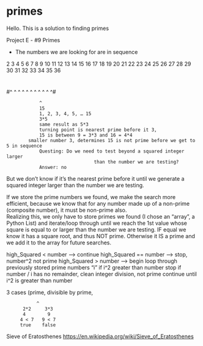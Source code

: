 # primes
Hello.
This is a solution to finding primes

Project E - #9 Primes

* The numbers we are looking for are in sequence

 2 3 4 5 6 7 8 9 10 11 12 13 14 15 16 17 18 19 20 21 22 23 24 25 26 27 28 29 30 31 32 33 34 35 36
# 
#^ ^   ^   ^        ^     ^           ^     ^	         ^                ^     ^#

				^
				15
				1, 2, 3, 4, 5, … 15
				3*5
				same result as 5*3
				turning point is nearest prime before it 3, 
				15 is between 9 = 3*3 and 16 = 4*4
			smaller number 3, determines 15 is not prime before we get to 5 in sequence
				Questing: Do we need to test beyond a squared integer larger 		
				                    than the number we are testing?
				Answer: no
		 
But we don’t know if it’s the nearest prime before it until we generate a squared integer larger than the number we are testing.

If we store the prime numbers we found, we make the search more efficient, because we know that for any number made up of a non-prime (composite number), it must be non-prime also.  
Realizing this, we only have to store primes we found (I chose an “array”, a Python List) and iterate/loop through until we reach the 1st value whose square is equal to or larger than the number we are testing.  IF equal we know it has a square root, and thus NOT prime.   Otherwise it IS a prime and we add it to the array for future searches.

high_Squared < number  	  —>	continue
high_Squared == number   	—>	stop, number^2 not prime
high_Squared > number	    —>	begin loop through previously stored prime numbers “i”
	                    				if i^2 greater than number stop
			                  		  if number / i has no remainder, clean integer division, not prime
		                    			continue until i^2 is greater than number


3 cases (prime, divisible by prime,

               ^
          2*2     3*3                                     
          4        9
         4 < 7   9 < 7
         true    false
            


Sieve of Eratosthenes
https://en.wikipedia.org/wiki/Sieve_of_Eratosthenes
